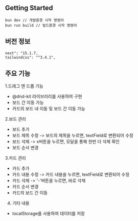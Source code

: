 ## Getting Started

```
bun dev // 개발환경 시작 명령어
bun run build // 빌드환경 시작 명령어
```

## 버전 정보
```
next": "15.1.7,
tailwindcss": "^3.4.1",
```

## 주요 기능
1.드래그 앤 드롭 기능
- @dnd-kit 라이브러리를 사용하여 구현
- 보드 간 이동 가능
- 카드의 보드 내 이동 및 보드 간 이동 가능

2.보드 관리
- 보드 추가
- 보드 제목 수정 -> 보드의 제목을 누르면, textField로 변환되어 수정
- 보드 삭제 -> x버튼을 누르면, 모달을 통해 한번 더 삭제 확인
- 보드 순서 변경

3.카드 관리
- 카드 추가
- 카드 내용 수정 -> 카드 내용을 누르면, textField로 변환되어 수정
- 카드 삭제 -> '-'버튼을 누르면, 바로 삭제
- 카드 순서 변경
- 카드의 보드 간 이동

4. 기타 내용
-  localStorage를 사용하여 데이터를 저장
